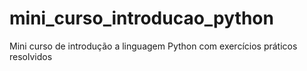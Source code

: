 # mini_curso_introducao_python
Mini curso de introdução a linguagem Python com exercícios práticos resolvidos
